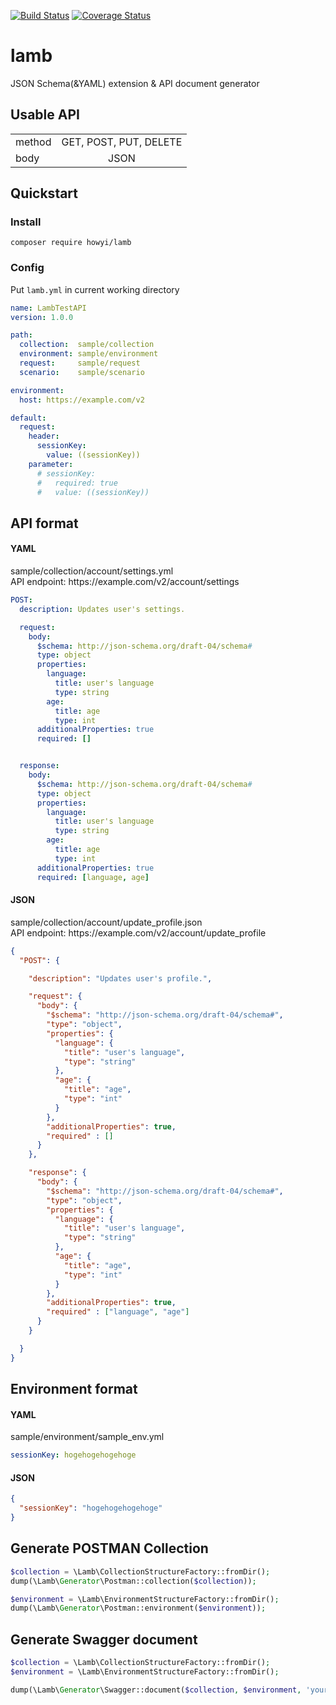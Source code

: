 [![Build Status](https://travis-ci.org/howyi/lamb.svg?branch=master)](https://travis-ci.org/howyi/lamb)
[![Coverage Status](https://coveralls.io/repos/github/howyi/lamb/badge.svg?branch=master)](https://coveralls.io/github/howyi/lamb?branch=master)
# lamb
JSON Schema(&YAML) extension & API document generator

<!-- ## wiki: https://github.com/howyi/lamb/wiki -->

## Usable API
|||
|-------------|:-------------:|
|method|GET, POST, PUT, DELETE|
|body|JSON|

## Quickstart
### Install
`composer require howyi/lamb`
### Config
Put `lamb.yml` in current working directory
```YAML
name: LambTestAPI
version: 1.0.0

path:
  collection:  sample/collection
  environment: sample/environment
  request:     sample/request
  scenario:    sample/scenario

environment:
  host: https://example.com/v2

default:
  request:
    header:
      sessionKey:
        value: ((sessionKey))
    parameter:
      # sessionKey:
      #   required: true
      #   value: ((sessionKey))
```

## API format
#### YAML
sample/collection/account/settings.yml  
API endpoint: https://<i></i>example.com/v2/account/settings
```YAML
POST:
  description: Updates user's settings.

  request:
    body:
      $schema: http://json-schema.org/draft-04/schema#
      type: object
      properties:
        language:
          title: user's language
          type: string
        age:
          title: age
          type: int
      additionalProperties: true
      required: []


  response:
    body:
      $schema: http://json-schema.org/draft-04/schema#
      type: object
      properties:
        language:
          title: user's language
          type: string
        age:
          title: age
          type: int
      additionalProperties: true
      required: [language, age]
```
#### JSON
sample/collection/account/update_profile.json  
API endpoint: https://<i></i>example.com/v2/account/update_profile
```JSON
{
  "POST": {

    "description": "Updates user's profile.",

    "request": {
      "body": {
        "$schema": "http://json-schema.org/draft-04/schema#",
        "type": "object",
        "properties": {
          "language": {
            "title": "user's language",
            "type": "string"
          },
          "age": {
            "title": "age",
            "type": "int"
          }
        },
        "additionalProperties": true,
        "required" : []
      }
    },

    "response": {
      "body": {
        "$schema": "http://json-schema.org/draft-04/schema#",
        "type": "object",
        "properties": {
          "language": {
            "title": "user's language",
            "type": "string"
          },
          "age": {
            "title": "age",
            "type": "int"
          }
        },
        "additionalProperties": true,
        "required" : ["language", "age"]
      }
    }

  }
}
```
## Environment format
#### YAML
sample/environment/sample_env.yml  
```YAML
sessionKey: hogehogehogehoge
```
#### JSON
```JSON
{
  "sessionKey": "hogehogehogehoge"
}
```
## Generate POSTMAN Collection
```php
$collection = \Lamb\CollectionStructureFactory::fromDir();
dump(\Lamb\Generator\Postman::collection($collection));

$environment = \Lamb\EnvironmentStructureFactory::fromDir();
dump(\Lamb\Generator\Postman::environment($environment));
```

## Generate Swagger document
```php
$collection = \Lamb\CollectionStructureFactory::fromDir();
$environment = \Lamb\EnvironmentStructureFactory::fromDir();

dump(\Lamb\Generator\Swagger::document($collection, $environment, 'your_env'));
```
